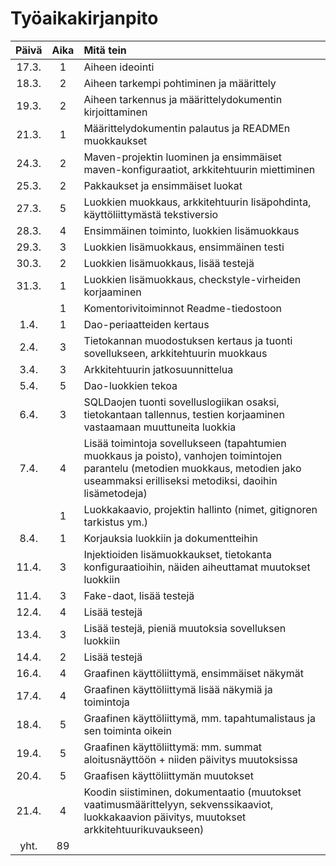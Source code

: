 # Työaikakirjanpito

| Päivä | Aika | Mitä tein |
| :---: | :---:| :-------- |
| 17.3. | 1    | Aiheen ideointi |
| 18.3. | 2    | Aiheen tarkempi pohtiminen ja määrittely |
| 19.3. | 2    | Aiheen tarkennus ja määrittelydokumentin kirjoittaminen
| 21.3. | 1    | Määrittelydokumentin palautus ja READMEn muokkaukset
| 24.3. | 2    | Maven-projektin luominen ja ensimmäiset maven-konfiguraatiot, arkkitehtuurin miettiminen
| 25.3.	| 2	   | Pakkaukset ja ensimmäiset luokat
| 27.3. | 5	   | Luokkien muokkaus, arkkitehtuurin lisäpohdinta, käyttöliittymästä tekstiversio
| 28.3. | 4	   | Ensimmäinen toiminto, luokkien lisämuokkaus
| 29.3.	| 3	   | Luokkien lisämuokkaus, ensimmäinen testi
| 30.3. |	2	   | Luokkien lisämuokkaus, lisää testejä
| 31.3.	| 1	   | Luokkien lisämuokkaus, checkstyle-virheiden korjaaminen 
|       | 1    | Komentorivitoiminnot Readme-tiedostoon
| 1.4.  | 1    | Dao-periaatteiden kertaus
| 2.4.  | 3    | Tietokannan muodostuksen kertaus ja tuonti sovellukseen, arkkitehtuurin muokkaus
| 3.4.  | 3    | Arkkitehtuurin jatkosuunnittelua
| 5.4.  | 5    | Dao-luokkien tekoa
| 6.4.  | 3    | SQLDaojen tuonti sovelluslogiikan osaksi, tietokantaan tallennus, testien korjaaminen vastaamaan muuttuneita luokkia
| 7.4.  | 4    | Lisää toimintoja sovellukseen (tapahtumien muokkaus ja poisto), vanhojen toimintojen parantelu (metodien muokkaus, metodien jako useammaksi erilliseksi metodiksi, daoihin lisämetodeja)
|       | 1    | Luokkakaavio, projektin hallinto (nimet, gitignoren tarkistus ym.)
| 8.4.  | 1    | Korjauksia luokkiin ja dokumentteihin
| 11.4. | 3    | Injektioiden lisämuokkaukset, tietokanta konfiguraatioihin, näiden aiheuttamat muutokset luokkiin
| 11.4. | 3    | Fake-daot, lisää testejä
| 12.4. | 4    | Lisää testejä
| 13.4. | 3    | Lisää testejä, pieniä muutoksia sovelluksen luokkiin
| 14.4. | 2    | Lisää testejä
| 16.4. | 4    | Graafinen käyttöliittymä, ensimmäiset näkymät
| 17.4. | 4    | Graafinen käyttöliittymä lisää näkymiä ja toimintoja
| 18.4. | 5    | Graafinen käyttöliittymä, mm. tapahtumalistaus ja sen toiminta oikein
| 19.4. | 5    | Graafinen käyttöliittymä: mm. summat aloitusnäyttöön + niiden päivitys muutoksissa
| 20.4. | 5    | Graafisen käyttöliittymän muutokset
| 21.4. | 4    | Koodin siistiminen, dokumentaatio (muutokset vaatimusmäärittelyyn, sekvenssikaaviot, luokkakaavion päivitys, muutokset arkkitehtuurikuvaukseen)
| yht.  | 89   |
